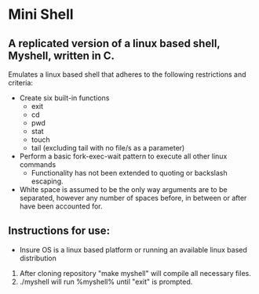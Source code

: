 # Mini Shell



## A replicated version of a linux based shell, Myshell, written in C.
Emulates a linux based shell that adheres to the following restrictions and criteria:

* Create six built-in functions
  * exit
  * cd
  * pwd
  * stat
  * touch
  * tail (excluding tail with no file/s as a parameter)
* Perform a basic fork-exec-wait pattern to execute all other linux commands
   * Functionality has not been extended to quoting or backslash escaping.
* White space is assumed to be the only way arguments are to be separated, however any number of spaces before, in between or after have been accounted for.

## Instructions for use:
* Insure OS is a linux based platform or running an available linux based distribution
1. After cloning repository "make myshell" will compile all necessary files.
2. ./myshell will run %myshell% until "exit" is prompted.

